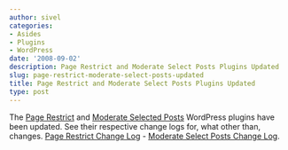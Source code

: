 ```yaml
---
author: sivel
categories:
- Asides
- Plugins
- WordPress
date: '2008-09-02'
description: Page Restrict and Moderate Select Posts Plugins Updated
slug: page-restrict-moderate-select-posts-updated
title: Page Restrict and Moderate Select Posts Plugins Updated
type: post
---
```


The [Page Restrict][1] and [Moderate Selected Posts][2] WordPress plugins have been updated. See their respective change logs for, what other than, changes. [Page Restrict Change Log][3] - [Moderate Select Posts Change Log][4].

 [1]: http://sivel.net/2008/08/page-restrict/
 [2]: http://sivel.net/2008/08/moderate-selected-posts/
 [3]: http://sivel.net/2008/08/page-restrict/#changelog
 [4]: http://sivel.net/2008/08/moderate-selected-posts/#changelog
